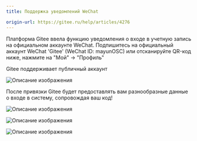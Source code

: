 ```yaml
---
title: Поддержка уведомлений WeChat

origin-url: https://gitee.ru/help/articles/4276
---
```


Платформа Gitee ввела функцию уведомления о входе в учетную запись на официальном аккаунте WeChat. Подпишитесь на официальный аккаунт WeChat 'Gitee' (WeChat ID: mayunOSC) или отсканируйте QR-код ниже, нажмите на "Мой" -> "Профиль"

Gitee поддерживает публичный аккаунт

![Описание изображения](https://images.gitee.ru/uploads/images/2019/1018/163622_68023fb9_669935.png )

После привязки Gitee будет предоставлять вам разнообразные данные о входе в систему, сопровождая ваш код!

![Описание изображения](https://images.gitee.ru/uploads/images/2019/1018/163414_78f44a27_669935.png )

![Описание изображения](https://images.gitee.ru/uploads/images/2019/1018/163503_8715fff7_669935.png )

![Описание изображения](https://images.gitee.ru/uploads/images/2019/1018/163528_f0a90448_669935.png )